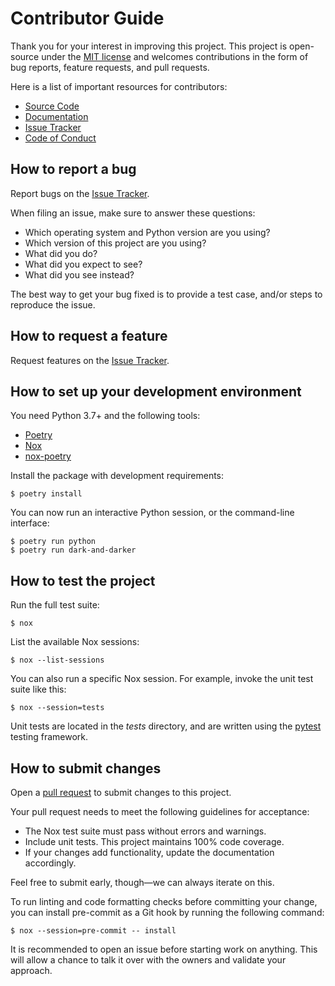 # Contributor Guide

Thank you for your interest in improving this project.
This project is open-source under the [MIT license] and
welcomes contributions in the form of bug reports, feature requests, and pull requests.

Here is a list of important resources for contributors:

- [Source Code]
- [Documentation]
- [Issue Tracker]
- [Code of Conduct]

[mit license]: https://opensource.org/licenses/MIT
[source code]: https://github.com/56kyle/dark-and-darker
[documentation]: https://dark-and-darker.readthedocs.io/
[issue tracker]: https://github.com/56kyle/dark-and-darker/issues

## How to report a bug

Report bugs on the [Issue Tracker].

When filing an issue, make sure to answer these questions:

- Which operating system and Python version are you using?
- Which version of this project are you using?
- What did you do?
- What did you expect to see?
- What did you see instead?

The best way to get your bug fixed is to provide a test case,
and/or steps to reproduce the issue.

## How to request a feature

Request features on the [Issue Tracker].

## How to set up your development environment

You need Python 3.7+ and the following tools:

- [Poetry]
- [Nox]
- [nox-poetry]

Install the package with development requirements:

```console
$ poetry install
```

You can now run an interactive Python session,
or the command-line interface:

```console
$ poetry run python
$ poetry run dark-and-darker
```

[poetry]: https://python-poetry.org/
[nox]: https://nox.thea.codes/
[nox-poetry]: https://nox-poetry.readthedocs.io/

## How to test the project

Run the full test suite:

```console
$ nox
```

List the available Nox sessions:

```console
$ nox --list-sessions
```

You can also run a specific Nox session.
For example, invoke the unit test suite like this:

```console
$ nox --session=tests
```

Unit tests are located in the _tests_ directory,
and are written using the [pytest] testing framework.

[pytest]: https://pytest.readthedocs.io/

## How to submit changes

Open a [pull request] to submit changes to this project.

Your pull request needs to meet the following guidelines for acceptance:

- The Nox test suite must pass without errors and warnings.
- Include unit tests. This project maintains 100% code coverage.
- If your changes add functionality, update the documentation accordingly.

Feel free to submit early, though—we can always iterate on this.

To run linting and code formatting checks before committing your change, you can install pre-commit as a Git hook by running the following command:

```console
$ nox --session=pre-commit -- install
```

It is recommended to open an issue before starting work on anything.
This will allow a chance to talk it over with the owners and validate your approach.

[pull request]: https://github.com/56kyle/dark-and-darker/pulls

<!-- github-only -->

[code of conduct]: CODE_OF_CONDUCT.md
